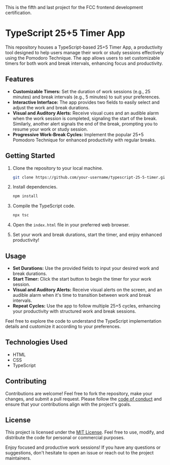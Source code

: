 This is the fifth and last project for the FCC frontend development certification.
# TypeScript 25+5 Timer App

This repository houses a TypeScript-based 25+5 Timer App, a productivity tool designed to help users manage their work or study sessions effectively using the Pomodoro Technique. The app allows users to set customizable timers for both work and break intervals, enhancing focus and productivity.

## Features

- **Customizable Timers:** Set the duration of work sessions (e.g., 25 minutes) and break intervals (e.g., 5 minutes) to suit your preferences.
- **Interactive Interface:** The app provides two fields to easily select and adjust the work and break durations.
- **Visual and Auditory Alerts:** Receive visual cues and an audible alarm when the work session is completed, signaling the start of the break. Similarly, another alert signals the end of the break, prompting you to resume your work or study session.
- **Progressive Work-Break Cycles:** Implement the popular 25+5 Pomodoro Technique for enhanced productivity with regular breaks.

## Getting Started

1. Clone the repository to your local machine.
   ```bash
   git clone https://github.com/your-username/typescript-25-5-timer.git
   ```

2. Install dependencies.
   ```bash
   npm install
   ```

3. Compile the TypeScript code.
   ```bash
   npx tsc
   ```

4. Open the `index.html` file in your preferred web browser.

5. Set your work and break durations, start the timer, and enjoy enhanced productivity!

## Usage

- **Set Durations:** Use the provided fields to input your desired work and break durations.
- **Start Timer:** Click the start button to begin the timer for your work session.
- **Visual and Auditory Alerts:** Receive visual alerts on the screen, and an audible alarm when it's time to transition between work and break intervals.
- **Repeat Cycles:** Use the app to follow multiple 25+5 cycles, enhancing your productivity with structured work and break sessions.

Feel free to explore the code to understand the TypeScript implementation details and customize it according to your preferences.

## Technologies Used

- HTML
- CSS
- TypeScript

## Contributing

Contributions are welcome! Feel free to fork the repository, make your changes, and submit a pull request. Please follow the [code of conduct](CODE_OF_CONDUCT.md) and ensure that your contributions align with the project's goals.

## License

This project is licensed under the [MIT License](LICENSE). Feel free to use, modify, and distribute the code for personal or commercial purposes.

Enjoy focused and productive work sessions! If you have any questions or suggestions, don't hesitate to open an issue or reach out to the project maintainers.
